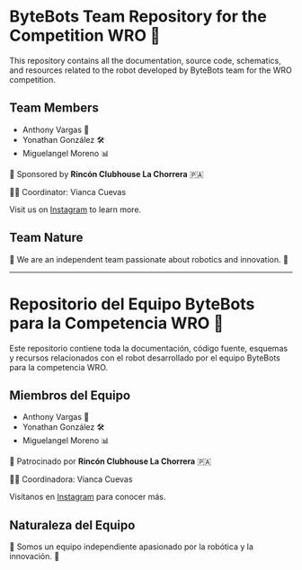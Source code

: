 # ByteBots Team Repository for the Competition WRO 🤖

This repository contains all the documentation, source code, schematics, and resources related to the robot developed by ByteBots team for the WRO competition.

## Team Members

- Anthony Vargas 🚀
- Yonathan González 🛠️
- Miguelangel Moreno 📊

🌟 Sponsored by **Rincón Clubhouse La Chorrera** 🇵🇦

👩‍💼 Coordinator: Vianca Cuevas

Visit us on [Instagram](https://www.instagram.com/rclubhouselachorrera?utm_source=ig_web_button_share_sheet&igsh=ZDNlZDc0MzIxNw==) to learn more.

## Team Nature

🤖 We are an independent team passionate about robotics and innovation. 🚀

---

# Repositorio del Equipo ByteBots para la Competencia WRO 🤖

Este repositorio contiene toda la documentación, código fuente, esquemas y recursos relacionados con el robot desarrollado por el equipo ByteBots para la competencia WRO.

## Miembros del Equipo

- Anthony Vargas 🚀
- Yonathan González 🛠️
- Miguelangel Moreno 📊

🌟 Patrocinado por **Rincón Clubhouse La Chorrera** 🇵🇦

👩‍💼 Coordinadora: Vianca Cuevas

Visítanos en [Instagram](https://www.instagram.com/rclubhouselachorrera?utm_source=ig_web_button_share_sheet&igsh=ZDNlZDc0MzIxNw==) para conocer más.

## Naturaleza del Equipo

🤖 Somos un equipo independiente apasionado por la robótica y la innovación. 🚀
